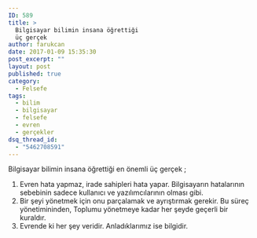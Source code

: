 ```yaml
---
ID: 589
title: >
  Bilgisayar bilimin insana öğrettiği
  üç gerçek
author: farukcan
date: 2017-01-09 15:35:30
post_excerpt: ""
layout: post
published: true
category:
  - Felsefe
tags:
  - bilim
  - bilgisayar
  - felsefe
  - evren
  - gerçekler
dsq_thread_id:
  - "5462708591"
---
```

Bilgisayar bilimin insana öğrettiği en önemli üç gerçek ;
<ol>
	<li>Evren hata yapmaz, irade sahipleri hata yapar. Bilgisayarın hatalarının sebebinin sadece kullanıcı ve yazılımcılarının olması gibi.</li>
	<li>Bir şeyi yönetmek için onu parçalamak ve ayrıştırmak gerekir. Bu süreç yönetimininden, Toplumu yönetmeye kadar her şeyde geçerli bir kuraldır.</li>
	<li>Evrende ki her şey veridir. Anladıklarımız ise bilgidir.</li>
</ol>
